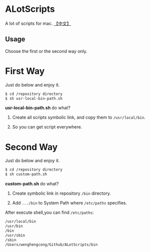 # ALotScripts
A lot of scripts for mac.   [【中文】]()



## Usage

Choose the first or the second way only.

# First Way

Just do below and enjoy it.

```bash
$ cd /repository directory
$ sh usr-local-bin-path.sh
```



**usr-local-bin-path.sh** do what?

1. Create all scripts symbolic link, and copy them  to `/usr/local/bin`.

2. So you can get script everywhere.


# Second Way

Just do below and enjoy it.

```bash
$ cd /repository directory
$ sh custom-path.sh
```





**custom-path.sh** do what?

1. Create symbolic link in repository `/bin` directory.

2. Add `.../bin` to System Path where `/etc/paths` specifies.

After execute shell,you can find `/etc/paths`:

```bash
/usr/local/bin
/usr/bin
/bin
/usr/sbin
/sbin
/Users/wenghengcong/Github/ALotScripts/bin
```

